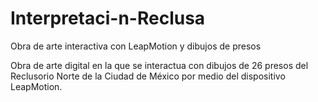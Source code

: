 # Interpretaci-n-Reclusa
Obra de arte interactiva con LeapMotion y dibujos de presos 

Obra de arte digital en la que se interactua con dibujos de 26 presos del Reclusorio Norte de la Ciudad de México por medio del dispositivo LeapMotion.


